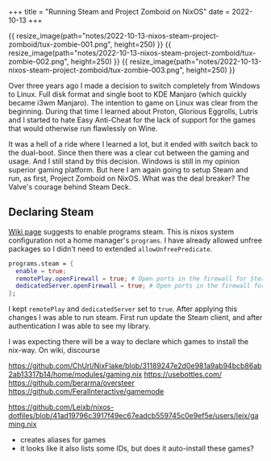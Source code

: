 +++
title = "Running Steam and Project Zomboid on NixOS"
date = 2022-10-13
+++

{{ resize_image(path="notes/2022-10-13-nixos-steam-project-zomboid/tux-zombie-001.png", height=250) }}
{{ resize_image(path="notes/2022-10-13-nixos-steam-project-zomboid/tux-zombie-002.png", height=250) }}
{{ resize_image(path="notes/2022-10-13-nixos-steam-project-zomboid/tux-zombie-003.png", height=250) }}

Over three years ago I made a decision to switch completely from Windows to
Linux. Full disk format and single boot to KDE Manjaro (which quickly became
i3wm Manjaro). The intention to game on Linux was clear from the beginning.
During that time I learned about Proton, Glorious Eggrolls, Lutris and I
started to hate Easy Anti-Cheat for the lack of support for the games that
would otherwise run flawlessly on Wine.
 
It was a hell of a ride where I learned a lot, but it ended with switch back to
the dual-boot. Since then there was a clear cut between the gaming and usage.
And I still stand by this decision. Windows is still in my opinion superior
gaming platform. But here I am again going to setup Steam and run, as first,
Project Zomboid on NixOS. What was the deal breaker? The Valve's courage behind
Steam Deck.

## Declaring Steam

[Wiki page](https://nixos.wiki/wiki/Steam) suggests to enable programs steam. This is nixos system configuration not a home manager's `programs`. I have already allowed unfree packages so I didn't need to extended `allowUnfreePredicate`.

```nix
programs.steam = {
  enable = true;
  remotePlay.openFirewall = true; # Open ports in the firewall for Steam Remote Play
  dedicatedServer.openFirewall = true; # Open ports in the firewall for Source Dedicated Server
};
```

I kept `remotePlay` and `dedicatedServer` set to `true`. After applying this changes I was able to run steam. First run update the Steam client, and after authentication I was able to see my library. 

I was expecting there will be a way to declare which games to install the nix-way. On wiki, discourse

https://github.com/ChUrl/NixFlake/blob/31189247e2d0e981a9ab94bcb86ab2ab13317b14/home/modules/gaming.nix
https://usebottles.com/
https://github.com/berarma/oversteer
https://github.com/FeralInteractive/gamemode

https://github.com/Leixb/nixos-dotfiles/blob/41ad19796c3917f49ec67eadcb559745c0e9ef5e/users/leix/gaming.nix
- creates aliases for games
- it looks like it also lists some IDs, but does it auto-install these games?
